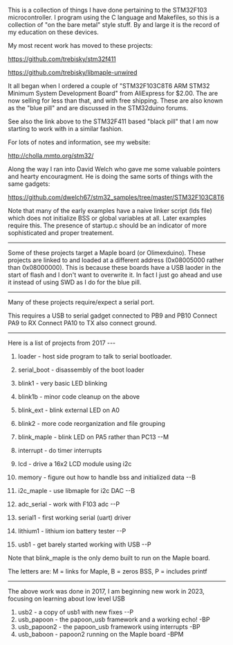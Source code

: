 This is a collection of things I have done pertaining to the STM32F103
microcontroller.  I program using the C language and Makefiles, so this
is a collection of "on the bare metal" style stuff.  By and large it is
the record of my education on these devices.

My most recent work has moved to these projects:

https://github.com/trebisky/stm32f411

https://github.com/trebisky/libmaple-unwired

It all began when I ordered a couple of
"STM32F103C8T6 ARM STM32 Minimum System Development Board"
from AliExpress for $2.00.  The are now selling for less than that,
and with free shipping.  These are also known as the "blue pill"
and are discussed in the STM32duino forums.

See also the link above to the STM32F411 based "black pill" that
I am now starting to work with in a similar fashion.

For lots of notes and information, see my website:

http://cholla.mmto.org/stm32/

Along the way I ran into David Welch who gave me some valuable pointers
and hearty encouragment.  He is doing the same sorts of things with the
same gadgets:

https://github.com/dwelch67/stm32_samples/tree/master/STM32F103C8T6

Note that many of the early examples have a naive linker script
(lds file) which does not initialize BSS or global variables at all.
Later examples require this.  The presence of startup.c should be
an indicator of more sophisticated and proper treatement.

***

Some of these projects target a Maple board (or Olimexduino).
These projects are linked to and loaded at a different address
(0x08005000 rather than 0x08000000).  This is because these
boards have a USB laoder in the start of flash and I don't
want to overwrite it.  In fact I just go ahead and use it
instead of using SWD as I do for the blue pill.

***

Many of these projects require/expect a serial port.

This requires a USB to serial gadget connected to PB9 and PB10
Connect PA9 to RX
Connect PA10 to TX
also connect ground.

***

Here is a list of projects from 2017 ---

1. loader - host side program to talk to serial bootloader.
1. serial_boot - disassembly of the boot loader

1. blink1 - very basic LED blinking
2. blink1b - minor code cleanup on the above
3. blink_ext - blink external LED on A0
4. blink2 - more code reorganization and file grouping
5. blink_maple - blink LED on PA5 rather than PC13  --M
6. interrupt - do timer interrupts
6. lcd - drive a 16x2 LCD module using i2c

6. memory - figure out how to handle bss and initialized data --B
7. i2c_maple - use libmaple for i2c DAC --B
8. adc_serial - work with F103 adc --P

9. serial1 - first working serial (uart) driver
9. lithium1 - lithium ion battery tester --P

9. usb1 - get barely started working with USB --P


Note that blink_maple is the only demo built to run on the Maple board.

The letters are: M = links for Maple, B = zeros BSS, P = includes printf

***

The above work was done in 2017, I am beginning new work in 2023,
focusing on learning about low level USB

1. usb2 - a copy of usb1 with new fixes  --P
2. usb_papoon - the papoon_usb framework and a working echo! -BP
3. usb_papoon2 - the papoon_usb framework using interrupts -BP
4. usb_baboon - papoon2 running on the Maple board -BPM

